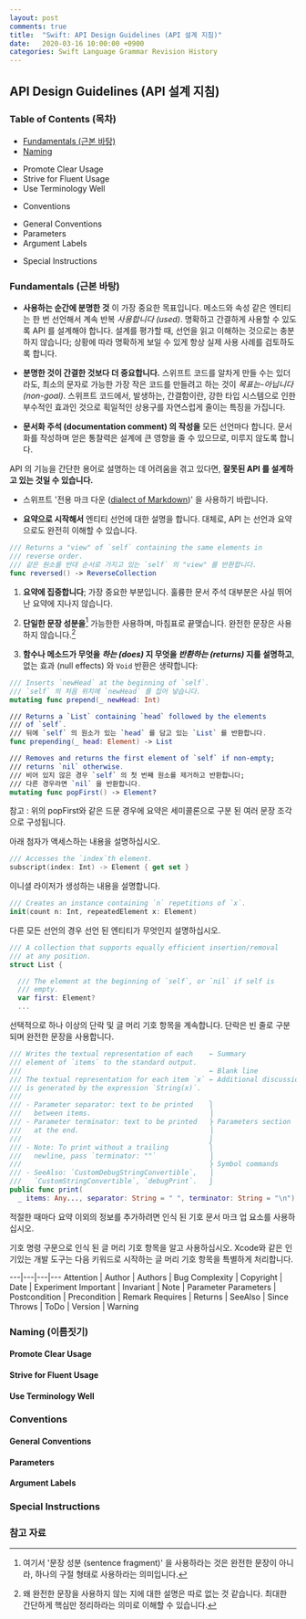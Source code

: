 ```yaml
---
layout: post
comments: true
title:  "Swift: API Design Guidelines (API 설계 지침)"
date:   2020-03-16 10:00:00 +0900
categories: Swift Language Grammar Revision History
---
```


## API Design Guidelines (API 설계 지침)

### Table of Contents (목차)

* [Fundamentals (근본 바탕)](#fundamentals-근본-바탕)
* [Naming](#naming-이름짓기)
- Promote Clear Usage
- Strive for Fluent Usage
- Use Terminology Well
* Conventions
- General Conventions
- Parameters
- Argument Labels
* Special Instructions

### Fundamentals (근본 바탕)

* **사용하는 순간에 분명한 것** 이 가장 중요한 목표입니다. 메소드와 속성 같은 엔티티는 한 번 선언해서 계속 반복 _사용합니다 (used)_. 명확하고 간결하게 사용할 수 있도록 API 를 설계해야 합니다. 설계를 평가할 때, 선언을 읽고 이해하는 것으로는 충분하지 않습니다; 상황에 따라 명확하게 보일 수 있게 항상 실제 사용 사례를 검토하도록 합니다.

* **분명한 것이 간결한 것보다 더 중요합니다.** 스위프트 코드를 알차게 만들 수는 있더라도, 최소의 문자로 가능한 가장 작은 코드를 만들려고 하는 것이 _목표는-아닙니다 (non-goal)_. 스위프트 코드에서, 발생하는, 간결함이란, 강한 타입 시스템으로 인한 부수적인 효과인 것으로 획일적인 상용구를 자연스럽게 줄이는 특징을 가집니다.

* **문서화 주석 (documentation comment) 의 작성을** 모든 선언마다 합니다. 문서화를 작성하며 얻은 통찰력은 설계에 큰 영향을 줄 수 있으므로, 미루지 않도록 합니다.

API 의 기능을 간단한 용어로 설명하는 데 어려움을 겪고 있다면, **잘못된 API 를 설계하고 있는 것일 수 있습니다.**

- 스위프트 '전용 마크 다운 ([dialect of Markdown](https://developer.apple.com/library/archive/documentation/Xcode/Reference/xcode_markup_formatting_ref/))' 을 사용하기 바랍니다.

- **요약으로 시작해서** 엔티티 선언에 대한 설명을 합니다. 대체로, API 는 선언과 요약으로도 완전히 이해할 수 있습니다.

```swift
/// Returns a "view" of `self` containing the same elements in
/// reverse order.
/// 같은 원소를 반대 순서로 가지고 있는 `self` 의 "view" 를 반환합니다.
func reversed() -> ReverseCollection
```

1. **요약에 집중합니다**; 가장 중요한 부분입니다. 훌륭한 문서 주석 대부분은 사실 뛰어난 요약에 지나지 않습니다.

2. **단일한 문장 성분을**[^fragment] 가능한한 사용하며, 마침표로 끝맺습니다. 완전한 문장은 사용하지 않습니다.[^complete-sentence]

3. **함수나 메소드가 무엇을 _하는 (does)_ 지 무엇을 _반환하는 (returns)_ 지를 설명하고**, 없는 효과 (null effects) 와 `Void` 반환은 생략합니다:

```swift
/// Inserts `newHead` at the beginning of `self`.
/// `self` 의 처음 위치에 `newHead` 를 집어 넣습니다.
mutating func prepend(_ newHead: Int)

/// Returns a `List` containing `head` followed by the elements
/// of `self`.
/// 뒤에 `self` 의 원소가 있는 `head` 를 담고 있는 `List` 를 반환합니다.
func prepending(_ head: Element) -> List

/// Removes and returns the first element of `self` if non-empty;
/// returns `nil` otherwise.
/// 비어 있지 않은 경우 `self` 의 첫 번째 원소를 제거하고 반환합니다;
/// 다른 경우라면 `nil` 을 반환합니다.
mutating func popFirst() -> Element?
```

참고 : 위의 popFirst와 같은 드문 경우에 요약은 세미콜론으로 구분 된 여러 문장 조각으로 구성됩니다.

아래 첨자가 액세스하는 내용을 설명하십시오.

```swift
/// Accesses the `index`th element.
subscript(index: Int) -> Element { get set }
```

이니셜 라이저가 생성하는 내용을 설명합니다.

```swift
/// Creates an instance containing `n` repetitions of `x`.
init(count n: Int, repeatedElement x: Element)
```

다른 모든 선언의 경우 선언 된 엔티티가 무엇인지 설명하십시오.

```swift
/// A collection that supports equally efficient insertion/removal
/// at any position.
struct List {

  /// The element at the beginning of `self`, or `nil` if self is
  /// empty.
  var first: Element?
  ...
```

선택적으로 하나 이상의 단락 및 글 머리 기호 항목을 계속합니다. 단락은 빈 줄로 구분되며 완전한 문장을 사용합니다.

```swift
/// Writes the textual representation of each    ← Summary
/// element of `items` to the standard output.
///                                              ← Blank line
/// The textual representation for each item `x` ← Additional discussion
/// is generated by the expression `String(x)`.
///
/// - Parameter separator: text to be printed    ⎫
///   between items.                             ⎟
/// - Parameter terminator: text to be printed   ⎬ Parameters section
///   at the end.                                ⎟
///                                              ⎭
/// - Note: To print without a trailing          ⎫
///   newline, pass `terminator: ""`             ⎟
///                                              ⎬ Symbol commands
/// - SeeAlso: `CustomDebugStringConvertible`,   ⎟
///   `CustomStringConvertible`, `debugPrint`.   ⎭
public func print(
  _ items: Any..., separator: String = " ", terminator: String = "\n")
```

적절한 때마다 요약 이외의 정보를 추가하려면 인식 된 기호 문서 마크 업 요소를 사용하십시오.

기호 명령 구문으로 인식 된 글 머리 기호 항목을 알고 사용하십시오. Xcode와 같은 인기있는 개발 도구는 다음 키워드로 시작하는 글 머리 기호 항목을 특별하게 처리합니다.

---|---|---|---
Attention	| Author | Authors | Bug
Complexity | Copyright	| Date | Experiment
Important	| Invariant | Note | Parameter
Parameters | Postcondition | Precondition | Remark
Requires | Returns | SeeAlso | Since
Throws | ToDo | Version | Warning

### Naming (이름짓기)

#### Promote Clear Usage

#### Strive for Fluent Usage

#### Use Terminology Well

### Conventions

#### General Conventions

#### Parameters

#### Argument Labels

### Special Instructions

### 참고 자료

[^fragment]: 여기서 '문장 성분 (sentence fragment)' 을 사용하라는 것은 완전한 문장이 아니라, 하나의 구절 형태로 사용하라는 의미입니다.

[^complete-sentence]: 왜 완전한 문장을 사용하지 않는 지에 대한 설명은 따로 없는 것 같습니다. 최대한 간단하게 핵심만 정리하라는 의미로 이해할 수 있습니다.
